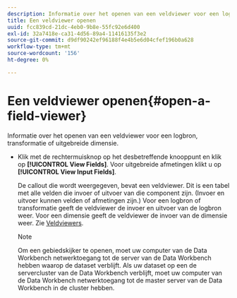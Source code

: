 ```yaml
---
description: Informatie over het openen van een veldviewer voor een logbron, transformatie of uitgebreide dimensie.
title: Een veldviewer openen
uuid: fcc839cd-21dc-4eb0-9b8e-55fc92e6d400
exl-id: 32a7418e-ca31-4d56-89a4-11416135f3e2
source-git-commit: d9df90242ef96188f4e4b5e6d04cfef196b0a628
workflow-type: tm+mt
source-wordcount: '156'
ht-degree: 0%

---
```


# Een veldviewer openen{#open-a-field-viewer}

Informatie over het openen van een veldviewer voor een logbron, transformatie of uitgebreide dimensie.

* Klik met de rechtermuisknop op het desbetreffende knooppunt en klik op **[!UICONTROL View Fields]**. Voor uitgebreide afmetingen klikt u op **[!UICONTROL View Input Fields]**.

   De callout die wordt weergegeven, bevat een veldviewer. Dit is een tabel met alle velden die invoer of uitvoer van die component zijn. (Invoer en uitvoer kunnen velden of afmetingen zijn.) Voor een logbron of transformatie geeft de veldviewer de invoer en uitvoer van de logbron weer. Voor een dimensie geeft de veldviewer de invoer van de dimensie weer. Zie [Veldviewers](../../../../../home/c-get-started/c-admin-intrf/c-dataset-mgrs/c-fld-vwrs/c-fld-vwrs.md#concept-194cb94501564145ae059e53c0e4bec3).

   >[!NOTE]
   >
   >Om een gebiedskijker te openen, moet uw computer van de Data Workbench netwerktoegang tot de server van de Data Workbench hebben waarop de dataset verblijft. Als uw dataset op een de servercluster van de Data Workbench verblijft, moet uw computer van de Data Workbench netwerktoegang tot de master server van de Data Workbench in de cluster hebben.
